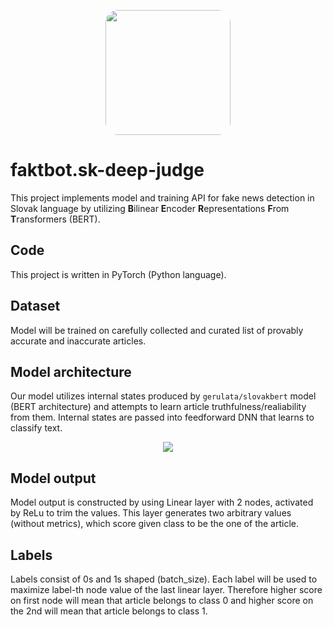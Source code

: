 <p align="center">
  <img src="https://gcdnb.pbrd.co/images/adEnsuA1zDRa.png" align="center" width="200" style="border-radius: 20px;"/>
</p>

# faktbot.sk-deep-judge
This project implements model and training API for fake news detection in Slovak language by utilizing <strong>B</strong>ilinear <strong>E</strong>ncoder <strong>R</strong>epresentations <strong>F</strong>rom <strong>T</strong>ransformers (BERT).

## Code
This project is written in PyTorch (Python language).

## Dataset
Model will be trained on carefully collected and curated list of provably accurate and inaccurate  articles.

## Model architecture
Our model utilizes internal states produced by `gerulata/slovakbert` model (BERT architecture) and attempts to learn article truthfulness/realiability from them. Internal
states are passed into feedforward DNN that learns to classify text.

<p align="center"><img src="https://gcdnb.pbrd.co/images/nMTMAtce86yC.png"/></p>

## Model output
Model output is constructed by using Linear layer with 2 nodes, activated by ReLu to trim the values. This layer generates two arbitrary values (without metrics), which score given class to be the one of the article.

## Labels
Labels consist of 0s and 1s shaped (batch_size). Each label will be used to maximize label-th node value of the last linear layer. Therefore higher score on first node will mean that article belongs to class 0 and higher score on the 2nd will mean that article belongs to class 1.
